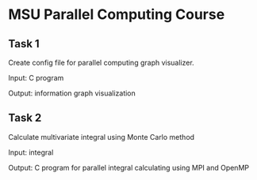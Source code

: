 # MSU Parallel Computing Course

## Task 1

Create config file for parallel computing graph visualizer.

Input: C program

Output: information graph visualization

## Task 2

Calculate multivariate integral using Monte Carlo method

Input: integral

Output: C program for parallel integral calculating using MPI and OpenMP
